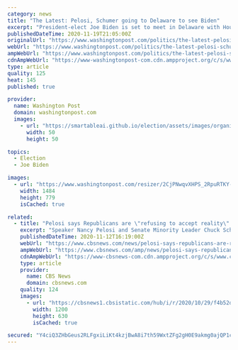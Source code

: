 ```yaml
---
category: news
title: "The Latest: Pelosi, Schumer going to Delaware to see Biden"
excerpt: "President-elect Joe Biden is set to meet in Delaware with House Speaker Nancy Pelosi and Senate Democratic leader Chuck Schumer"
publishedDateTime: 2020-11-19T21:05:00Z
originalUrl: "https://www.washingtonpost.com/politics/the-latest-pelosi-schumer-going-to-delaware-to-see-biden/2020/11/19/fb5ede82-2aaa-11eb-9c21-3cc501d0981f_story.html"
webUrl: "https://www.washingtonpost.com/politics/the-latest-pelosi-schumer-going-to-delaware-to-see-biden/2020/11/19/fb5ede82-2aaa-11eb-9c21-3cc501d0981f_story.html"
ampWebUrl: "https://www.washingtonpost.com/politics/the-latest-pelosi-schumer-going-to-delaware-to-see-biden/2020/11/19/fb5ede82-2aaa-11eb-9c21-3cc501d0981f_story.html?outputType=amp"
cdnAmpWebUrl: "https://www-washingtonpost-com.cdn.ampproject.org/c/s/www.washingtonpost.com/politics/the-latest-pelosi-schumer-going-to-delaware-to-see-biden/2020/11/19/fb5ede82-2aaa-11eb-9c21-3cc501d0981f_story.html?outputType=amp"
type: article
quality: 125
heat: 145
published: true

provider:
  name: Washington Post
  domain: washingtonpost.com
  images:
    - url: "https://smartableai.github.io/election/assets/images/organizations/washingtonpost.com-50x50.jpg"
      width: 50
      height: 50

topics:
  - Election
  - Joe Biden

images:
  - url: "https://www.washingtonpost.com/resizer/2CjPNwqvXHPS_2RpuRTKY-p3eVo=/1484x0/www.washingtonpost.com/pb/resources/img/twp-social-share.png"
    width: 1484
    height: 779
    isCached: true

related:
  - title: "Pelosi says Republicans are \"refusing to accept reality\" of Biden victory"
    excerpt: "Speaker Nancy Pelosi and Senate Minority Leader Chuck Schumer condemned Republicans for not acting on coronavirus."
    publishedDateTime: 2020-11-12T16:19:00Z
    webUrl: "https://www.cbsnews.com/news/pelosi-says-republicans-are-refusing-to-accept-reality-of-biden-victory/"
    ampWebUrl: "https://www.cbsnews.com/amp/news/pelosi-says-republicans-are-refusing-to-accept-reality-of-biden-victory/"
    cdnAmpWebUrl: "https://www-cbsnews-com.cdn.ampproject.org/c/s/www.cbsnews.com/amp/news/pelosi-says-republicans-are-refusing-to-accept-reality-of-biden-victory/"
    type: article
    provider:
      name: CBS News
      domain: cbsnews.com
    quality: 124
    images:
      - url: "https://cbsnews1.cbsistatic.com/hub/i/r/2020/10/29/f4b52dcf-1c12-4048-b720-3b1b12f92395/thumbnail/1200x630/26875a3fadc2b361a01f8a587c12ace9/gettyimages-1229343901.jpg"
        width: 1200
        height: 630
        isCached: true

secured: "Y4ciQ3ZHbGeus2RLFgxiLiKt4kzjBwA8i7th59WxtZFg2gH0E9akmg0ajQP1cWup0Vdmc3+5HFGvWTWzgcFZecd1+NMkm6YLtUx5GE2WV5qr3/5qdtCiBxj8mTU2um5HXtcPEypkdf8lx1KS0nq5eKYUR1relZ2TRy0AUTY0a3zQQr39HpbRHm2nZrONeMu9zvK5BbYPo8rn7ss/AgtjWkM2pR6s9Wb5UhSuuqGYL5kXJJyC1oo+BumEwbMeAD3Uj748dLJnRkXeJ2GApTxtHDjYeJ1bQ0dMmFlJ79NfDPxK1qsJblCbLoN+SQmuR03rrT8M4FAuLgNzC3uJgnVvUf61EwECAQhxa9Z1Q3G8W50=;Uzi9zWE44iqqDRVTAHnomQ=="
---
```


